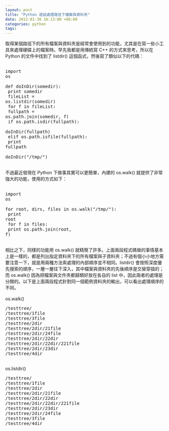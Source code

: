 ```yaml
--- 
layout: post
title: "Python 遞迴處理路徑下檔案與資料夾"
date: 2012-01-30 16:13:00 +08:00
categories: python
tags: 
---
```


取得某個路徑下的所有檔案與資料夾是經常會使用到的功能，尤其是在寫一些小工具來處理硬碟上的檔案時。早先我都是用傳統寫 C++ 的方式來思考，所以在 Python 的文件中找到了 listdir() 這個函式，然後寫了類似以下的代碼：<br /><br /><pre class="prettyprint lang-py">import os<br /><br />def doInDir(somedir):<br />    print somedir<br />    fileList = os.listdir(somedir)<br />    for f in fileList:<br />        fullpath = os.path.join(somedir, f)<br />        if os.path.isdir(fullpath):<br />            doInDir(fullpath)<br />        elif os.path.isfile(fullpath):<br />            print fullpath<br /><br />doInDir("/tmp/")<br /></pre><br />不過最近發現在 Python 下做事其實可以更簡單，內建的 os.walk() 就提供了非常強大的功能，使用的方式如下：<br /><br /><pre class="prettyprint lang-py">import os<br /><br />for root, dirs, files in os.walk("/tmp/"):<br />    print root<br />    for f in files:<br />        print os.path.join(root, f)<br /></pre><br />相比之下，同樣的功能用 os.walk() 就精簡了許多。上面兩段程式碼做的事情基本上是一樣的，都是列出指定資料夾下的所有檔案與子資料夾；不過有個小小地方需要注意一下，就是用兩種方法索處理的內部順序並不相同。listdir() 會按照深度優先搜索的順序，一層一層往下深入，其中檔案與資料夾的先後順序是交替穿插的；而 os.walk() 因為把檔案與文件夾都歸類好放在各自的 list 中，因此兩者的處理是分開的。以下是上面兩段程式針對同一個範例資料夾的輸出，可以看出處理順序的不同。<br /><br />os.walk()<br /><pre>/testtree/<br />/testtree/1file<br />/testtree/3file<br />/testtree/2dir<br />/testtree/2dir/21file<br />/testtree/2dir/24file<br />/testtree/2dir/22dir<br />/testtree/2dir/22dir/221file<br />/testtree/2dir/23dir<br />/testtree/4dir<br /></pre><br />os.listdir()<br /><pre>/testtree/<br />/testtree/1file<br />/testtree/2dir<br />/testtree/2dir/21file<br />/testtree/2dir/22dir<br />/testtree/2dir/22dir/221file<br />/testtree/2dir/23dir<br />/testtree/2dir/24file<br />/testtree/3file<br />/testtree/4dir<br /></pre>
